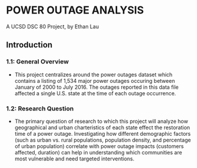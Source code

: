 # POWER OUTAGE ANALYSIS
A UCSD DSC 80 Project, by Ethan Lau

## Introduction
### 1.1: General Overview
- This project centralizes around the power outages dataset which contains a listing of 1,534 major power outages occuring between January of 2000 to July 2016. The outages reported in this data file affected a single U.S. state at the time of each outage occurrence.

### 1.2: Research Question
- The primary question of research to which this project will analyze how geographical and urban charteristics of each state effect the restoration time of a power outage. Investigating how different demographic factors (such as urban vs. rural populations, population density, and percentage of urban population) correlate with power outage impacts (customers affected, duration) can help in understanding which communities are most vulnerable and need targeted interventions.
